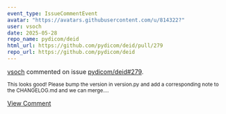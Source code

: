 ```yaml
---
event_type: IssueCommentEvent
avatar: "https://avatars.githubusercontent.com/u/814322?"
user: vsoch
date: 2025-05-28
repo_name: pydicom/deid
html_url: https://github.com/pydicom/deid/pull/279
repo_url: https://github.com/pydicom/deid
---
```


<a href='https://github.com/vsoch' target='_blank'>vsoch</a> commented on issue <a href='https://github.com/pydicom/deid/pull/279' target='_blank'>pydicom/deid#279</a>.

<small>This looks good! Please bump the version in version.py and add a corresponding note to the CHANGELOG.md and we can merge....</small>

<a href='https://github.com/pydicom/deid/pull/279' target='_blank'>View Comment</a>